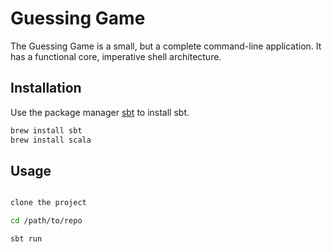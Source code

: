 # Guessing Game

The Guessing Game is a small, but a complete command-line application. It has a functional core, imperative shell architecture.


## Installation

Use the package manager [sbt](https://www.scala-sbt.org/download.html) to install sbt.

```bash
brew install sbt
brew install scala

```

## Usage

```bash

clone the project

cd /path/to/repo

sbt run

```
